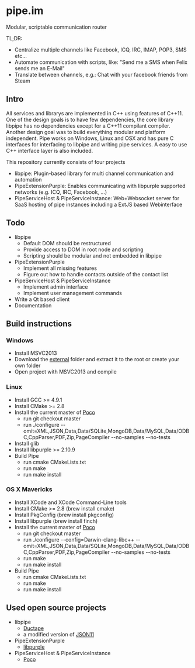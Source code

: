 # pipe.im

Modular, scriptable communication router

TL;DR:
* Centralize multiple channels like Facebook, ICQ, IRC, IMAP, POP3, SMS etc...
* Automate communication with scripts, like: "Send me a SMS when Felix sends me an E-Mail"
* Translate between channels, e.g.: Chat with your facebook friends from Steam

## Intro

All services and librarys are implemented in C++ using features of C++11. One of the design goals is to have few dependencies, the core library libpipe has no dependencies except for a C++11 compilant compiler.
Another design goal was to build everything modular and platform independent. Pipe works on Windows, Linux and OSX and has pure C interfaces for interfacing to libpipe and writing pipe services. A easy to use C++ interface layer is also included.

This repository currently consists of four projects
* libpipe: Plugin-based library for multi channel communication and automation
* PipeExtensionPurple: Enables communicating with libpurple supported networks (e.g. ICQ, IRC, Facebook, ...)
* PipeServiceHost & PipeServiceInstance: Web+Websocket server for SaaS hosting of pipe instances including a ExtJS based Webinterface

## Todo

* libpipe
	* Default DOM should be restructured
	* Provide access to DOM in root node and scripting
	* Scripting should be modular and not embedded in libpipe
* PipeExtensionPurple
	* Implement all missing features
	* Figure out how to handle contacts outside of the contact list
* PipeServiceHost & PipeServiceInstance
	* Implement admin interface
	* Implement user management commands
* Write a Qt based client
* Documentation

## Build instructions

### Windows
* Install MSVC2013
* Download the [external](http://lvl3.org/pipe_external.7z) folder and extract it to the root or create your own folder
* Open project with MSVC2013 and compile

### Linux
* Install GCC >= 4.9.1
* Install CMake >= 2.8
* Install the current master of [Poco](https://github.com/pocoproject/poco)
	* run git checkout master
	* run ./configure --omit=XML,JSON,Data,Data/SQLite,MongoDB,Data/MySQL,Data/ODBC,CppParser,PDF,Zip,PageCompiler --no-samples --no-tests
* Install glib
* Install libpurple >= 2.10.9
* Build Pipe
    * run cmake CMakeLists.txt
    * run make
    * run make install

### OS X Mavericks
* Install XCode and XCode Command-Line tools
* Install CMake >= 2.8 (brew install cmake)
* Install PkgConfig (brew install pkgconfig)
* Install libpurple (brew install finch)
* Install the current master of [Poco](https://github.com/pocoproject/poco)
    * run git checkout master
	* run ./configure --config=Darwin-clang-libc++ --omit=XML,JSON,Data,Data/SQLite,MongoDB,Data/MySQL,Data/ODBC,CppParser,PDF,Zip,PageCompiler --no-samples --no-tests
    * run make
	* run make install
* Build Pipe
    * run cmake CMakeLists.txt
    * run make
    * run make install
	
## Used open source projects

* libpipe
	* [Ductape](https://github.com/svaarala/duktape)
	* a modified version of [JSON11](https://github.com/dropbox/json11)
* PipeExtensionPurple
	* [libpurple](http://pidgin.im/)
* PipeServiceHost & PipeServiceInstance
	* [Poco](https://github.com/pocoproject/poco)